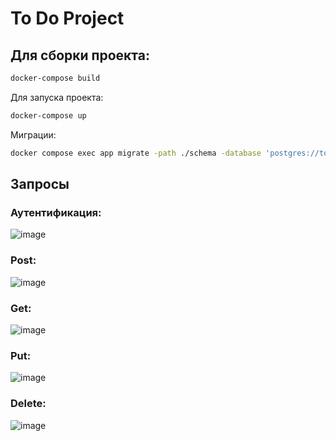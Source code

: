 # To Do Project
## Для сборки проекта:
```bash
docker-compose build
```
Для запуска проекта:
```bash
docker-compose up
```
Миграции:
```bash
docker compose exec app migrate -path ./schema -database 'postgres://todo_user:todo_password@postgres:5432/postgres?sslmode=disable' up
```
## Запросы
### **Аутентификация:**

![image](https://github.com/user-attachments/assets/36f0d69b-1723-4eb3-9570-039d4ebf456e)

### **Post:**

![image](https://github.com/user-attachments/assets/b4fe9a0d-3848-4cb4-bf4c-6005950b901a)

### **Get:**

![image](https://github.com/user-attachments/assets/57cb29ef-30a5-4ac6-93c9-305b8b6d34f9)

### **Put:**

![image](https://github.com/user-attachments/assets/1891045e-1f0d-4da8-8828-e87fc5e8624d)

### **Delete:**

![image](https://github.com/user-attachments/assets/17159d67-fd5a-41e4-bf78-64ec23abcdd2)
